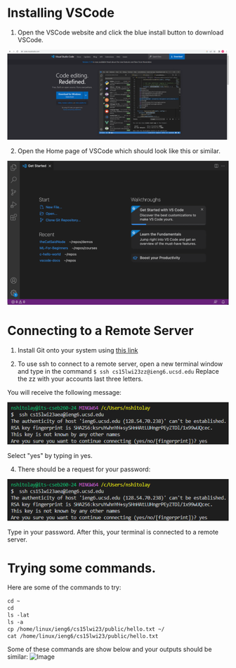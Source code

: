 # Installing VSCode
1. Open the VSCode website and click the blue install button to download VSCode. 

![VSCode Install](https://github.com/nshitolay/cse-15l-lab-reports/blob/main/images/image2.png)

2. Open the Home page of VSCode which should look like this or similar. 

![](https://github.com/nshitolay/cse-15l-lab-reports/blob/main/images/getstarted_page.png)

# Connecting to a Remote Server

1. Install Git onto your system using [this link](https://stackoverflow.com/questions/42606837/how-do-i-use-bash-on-windows-from-the-visual-studio-code-integrated-terminal/50527994#50527994)

2. To use ssh to connect to a remote server, open a new terminal window and type in the command 
`$ ssh cs15lwi23zz@ieng6.ucsd.edu` 
Replace the zz with your accounts last three letters. 

You will receive the following message: 

![VSCode Install](https://github.com/nshitolay/cse-15l-lab-reports/blob/main/images/image1.png)

Select "yes" by typing in yes. 

4. There should be a request for your password: 

![VSCode Install](https://github.com/nshitolay/cse-15l-lab-reports/blob/main/images/image1.png)

Type in your password. After this, your terminal is connected to a remote server. 

# Trying some commands. 

Here are some of the commands to try: 

```
cd ~
cd
ls -lat
ls -a
cp /home/linux/ieng6/cs15lwi23/public/hello.txt ~/
cat /home/linux/ieng6/cs15lwi23/public/hello.txt
```

Some of these commands are show below and your outputs should be similar:
![Image](http://url/a.png)	
